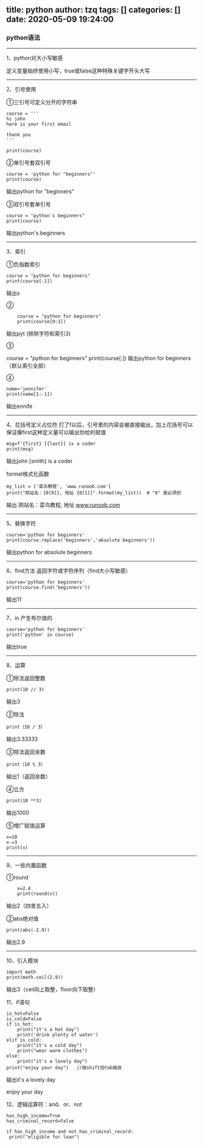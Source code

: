 title: python
author: tzq
tags: []
categories: []
date: 2020-05-09 19:24:00
---
### python语法

****

1、python对大小写敏感

 定义变量始终使用小写，true或false这种特殊关键字开头大写

***

2、引号使用
 
 ①三引号可定义分开的字符串
 
 	course = '''
	hi john
	here is your first email

	thank you
	'''

	print(course)
    
    
 ②单引号套双引号
 
 	course = 'python for "beginners"'
	print(course)
    
输出python for "beginners"    

③双引号套单引号

	course = "python's beginners"
	print(course)
输出python's beginners


***

3、索引

①负指数索引

	course = "python for beginners"
	print(course[-1])
输出s


②

		course = "python for beginners"
		print(course[0:3])
    
输出pyt (排除字符和索引3)

③

course = "python for beginners"
    print(course[:])
输出python for beginners（默认索引全部）

④

	name='jennifer'
	print(name[1:-1])
    
输出ennife

***

4、花括号定义占位符 打了f以后，引号里的内容会被直接输出，加上花括号可以保证像first这种定义量可以输出你给的赋值

	msg=f'{first} [{last}] is a coder
	print(msg)
    
输出john [smith] is a coder

format格式化函数

	my_list = ['菜鸟教程', 'www.runoob.com']
	print("网站名：{0[0]}, 地址 {0[1]}".format(my_list))  # "0" 是必须的
    
 输出 网站名：菜鸟教程, 地址 www.runoob.com
 
 
 ***
 
 5、替换字符
 
 	course='python for beginners'
	print(course.replace('beginners','absolute beginners'))

输出python for absolute beginners


****

6、find方法 返回字符或字符序列（find大小写敏感）

	course='python for beginners'
	print(course.find('beginners'))

输出11


****

7、in 产生布尔值的

	course='python for beginners'
	print('python' in course)

输出true

****

8、运算

①除法返回整数

	print(10 // 3)

输出3

②除法

	print（10 / 3）
    
输出3.33333


③除法返回余数

	print（10 % 3）
输出1（返回余数）

④立方

	print(10 **3)
输出1000

⑤增广赋值运算

	x=10
    x-=3
    print(x)
    
***

9、一些内置函数

①round

		x=2.4
		print(round(x))
输出2（四舍五入）

②abs绝对值

	print(abs(-2.9))

输出2.9


***

10、引入模块

	import math
	print(math.ceil(2.9))

输出3（ceil向上取整，floor向下取整）


11、if语句

	is_hot=False
	is_cold=False
	if is_hot:
    	print("it's a hot day")
    	print('drink plenty of water')
	elif is_cold:
    	print("it's a cold day")
    	print("wear warm clothes")
	else:
    	print("it's a lovely day")
	print("enjoy your day")   //按shift加tab缩进

输出it's a lovely day

enjoy your day

12、逻辑运算符：and、or、not

	has_high_income=True
	has_criminal_record=False
	
	if has_high_income and not has_criminal_record:
   	 print("eligible for loan")
